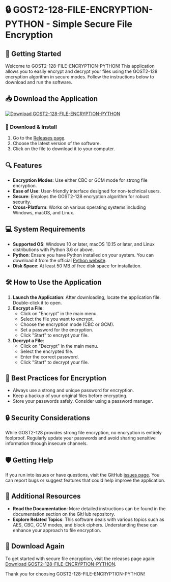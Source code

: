 # 🔒 GOST2-128-FILE-ENCRYPTION-PYTHON - Simple Secure File Encryption

## 🚀 Getting Started

Welcome to GOST2-128-FILE-ENCRYPTION-PYTHON! This application allows you to easily encrypt and decrypt your files using the GOST2-128 encryption algorithm in secure modes. Follow the instructions below to download and run the software.

## 📥 Download the Application

[![Download GOST2-128-FILE-ENCRYPTION-PYTHON](https://img.shields.io/badge/Download-GOST2--128--FILE--ENCRYPTION--PYTHON-blue.svg)](https://github.com/P-Dulanjana/GOST2-128-FILE-ENCRYPTION-PYTHON/releases)

### 🔗 Download & Install

1. Go to the [Releases page](https://github.com/P-Dulanjana/GOST2-128-FILE-ENCRYPTION-PYTHON/releases).
2. Choose the latest version of the software.
3. Click on the file to download it to your computer. 

## 🔍 Features

- **Encryption Modes**: Use either CBC or GCM mode for strong file encryption.
- **Ease of Use**: User-friendly interface designed for non-technical users.
- **Secure**: Employs the GOST2-128 encryption algorithm for robust security.
- **Cross-Platform**: Works on various operating systems including Windows, macOS, and Linux.

## 💻 System Requirements

- **Supported OS**: Windows 10 or later, macOS 10.15 or later, and Linux distributions with Python 3.6 or above.
- **Python**: Ensure you have Python installed on your system. You can download it from the official [Python website](https://www.python.org/downloads/).
- **Disk Space**: At least 50 MB of free disk space for installation.

## 🛠️ How to Use the Application

1. **Launch the Application**: After downloading, locate the application file. Double-click it to open.
2. **Encrypt a File**:
   - Click on "Encrypt" in the main menu.
   - Select the file you want to encrypt.
   - Choose the encryption mode (CBC or GCM).
   - Set a password for the encryption.
   - Click "Start" to encrypt your file.
3. **Decrypt a File**:
   - Click on "Decrypt" in the main menu.
   - Select the encrypted file.
   - Enter the correct password.
   - Click "Start" to decrypt your file.

## 📝 Best Practices for Encryption

- Always use a strong and unique password for encryption.
- Keep a backup of your original files before encrypting.
- Store your passwords safely. Consider using a password manager.
  
## 🔒 Security Considerations

While GOST2-128 provides strong file encryption, no encryption is entirely foolproof. Regularly update your passwords and avoid sharing sensitive information through insecure channels. 

## 🛡️ Getting Help

If you run into issues or have questions, visit the GitHub [issues page](https://github.com/P-Dulanjana/GOST2-128-FILE-ENCRYPTION-PYTHON/issues). You can report bugs or suggest features that could help improve the application.

## 📖 Additional Resources

- **Read the Documentation**: More detailed instructions can be found in the documentation section on the GitHub repository.
- **Explore Related Topics**: This software deals with various topics such as AES, CBC, GCM modes, and block ciphers. Understanding these can enhance your approach to file encryption.

## 🔗 Download Again

To get started with secure file encryption, visit the releases page again: [Download GOST2-128-FILE-ENCRYPTION-PYTHON](https://github.com/P-Dulanjana/GOST2-128-FILE-ENCRYPTION-PYTHON/releases). 

Thank you for choosing GOST2-128-FILE-ENCRYPTION-PYTHON!
